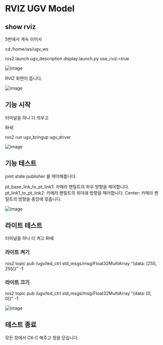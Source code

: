 # RVIZ UGV Model

## show rviz

5번에서 계속 이어서

cd /home/ws/ugv_ws

ros2 launch ugv_description display.launch.py use_rviz:=true

![image](https://github.com/user-attachments/assets/7cebaf4d-bdd4-49df-b90f-7e7ef38e88a7)

RVIZ 화면이 뜹니다.

![image](https://github.com/user-attachments/assets/5fa68e48-8b13-4b75-a37c-84ffac8c34a5)

## 기능 시작

터미널을 하나 더 띄우고

RHE

ros2 run ugv_bringup ugv_driver

![image](https://github.com/user-attachments/assets/d2791717-1b6e-4076-a47c-45d81a8ba7dd)

## 기능 테스트

joint state publisher 를 제어해봅니다.

pt_base_link_to_pt_link1: 카메라 팬틸트의 좌우 방향을 제어합니다.
pt_link1_to_pt_link2: 카메라 팬틸트의 위아래 방향을 제어합니다.
Center: 카메라 팬틸트의 방향을 중앙에 맞춥니다.

![image](https://github.com/user-attachments/assets/4d6e7dd0-0018-4218-87d3-4151526e6c50)

## 라이트 테스트

터미널을 하나 더 켜고 RHE

### 라이트 켜기

ros2 topic pub /ugv/led_ctrl std_msgs/msg/Float32MultiArray "{data: [255, 255]}" -1

### 라이트 끄기

ros2 topic pub /ugv/led_ctrl std_msgs/msg/Float32MultiArray "{data: [0, 0]}" -1

![image](https://github.com/user-attachments/assets/36e41b6f-0e0f-4ed2-afe6-5f21dfb920e3)

## 테스트 종료

모든 창에서 Ctl-C 해주고 창을 닫습니다.














